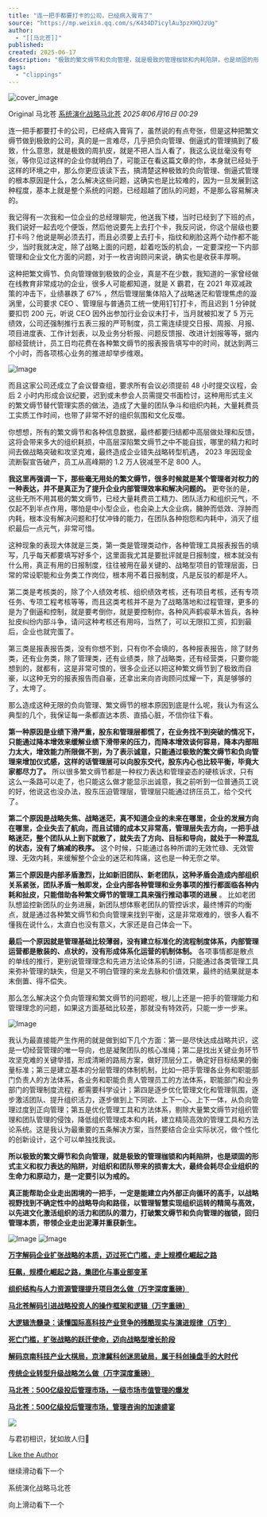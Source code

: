 ```yaml
---
title: "连一把手都要打卡的公司，已经病入膏肓了"
source: "https://mp.weixin.qq.com/s/K434D7icylAu3pzXHQJzUg"
author:
  - "[[马北苍]]"
published:
created: 2025-06-17
description: "极致的繁文缛节和负向管理，就是极致的管理枷锁和内耗陷阱，也是顽固的形式主义和权力表达的陷阱，对组织和团队带来的损害太大，最终会耗尽企业组织的生命力和原动力，是一定要引以为戒的。"
tags:
  - "clippings"
---
```

![cover_image](https://mmbiz.qpic.cn/sz_mmbiz_jpg/BxPA1ypoQuuKe06coY6VJo3zmNe1sTWdt3tt6WDMKibJquqJsVM4BDuuzMZmgX8mQMUlocJQRA35su4t9USXcWw/0?wx_fmt=jpeg)

Original 马北苍 [系统演化战略马北苍](https://mp.weixin.qq.com/s/) *2025年06月16日 00:29*

连一把手都要打卡的公司，已经病入膏肓了，虽然说的有点夸张，但是这种把繁文缛节做到极致的公司，真的是一言难尽，几乎把负向管理、倒逼式的管理搞到了极致，什么意思，就是极致的周扒皮，就是不把人当人看了，我这么说丝毫没有夸张，等你见过这样的企业你就明白了，可能正在看这篇文章的你，本身就已经处于这样的环境之中，那么你更应该读下去，搞清楚这种极致的负向管理、倒逼式管理的根本原因是什么，怎么解决这些问题，这确实也是比较难的，因为一旦发展到这种程度，基本上就是整个系统的问题，已经超越了团队的问题，不是那么容易解决的。

我记得有一次我和一位企业的总经理聊完，他送我下楼，当时已经到了下班的点，我们说好一起去吃个便饭，然后他说要先上去打个卡，我反问说，你这个层级也要打卡吗？他说是啊必须去打，而且必须要上去打卡，指纹和刷脸这两个动作都不能少，当时我就决定，除了战略上面的问题，趁着吃饭的机会，一定要深挖一下内部管理和企业文化方面的问题，对于一枚咨询顾问来说，确实也是收获丰厚啊。

这种把繁文缛节、负向管理做到极致的企业，真是不在少数，我知道的一家曾经做在线教育非常成功的企业，很多人可能都知道，就是 X 霸君，在 2021 年双减政策的冲击下，业绩暴跌了 67% ，然后管理层集体陷入了战略迷茫和管理焦虑的漩涡里，公司要求 CEO 、管理层与普通员工统一使用钉钉打卡，而且迟到 1 分钟就要扣罚 200 元，听说 CEO 因外出参加行业会议未打卡，当月就被扣发了 5 万元绩效，公司还强制推行五表三报的严苛制度，员工需连续提交日报、周报、月报、项目进度表、工作计划表，以及业务分析报、问题反馈报、改进计划报等等，据内部经营统计，员工日均花费在各种繁文缛节的报表报告填写中的时间，就达到两三个小时，而各项核心业务的推进却举步维艰。

![Image](https://mmbiz.qpic.cn/sz_mmbiz_png/BxPA1ypoQuuKe06coY6VJo3zmNe1sTWdjzKz6zQXqtsZj7dyeQZyVlGJjKe1O63PR9FcamBhDeuanvvr1FRHxw/640?wx_fmt=png&from=appmsg&watermark=1&tp=webp&wxfrom=5&wx_lazy=1)

而且这家公司还成立了会议督查组，要求所有会议必须提前 48 小时提交议程，会后 2 小时内形成会议纪要，迟到或未参会人员需提交书面检讨，这种用形式主义的繁文缛节替代管理实质的做法，造成了大量的团队争斗和组织内耗，大量耗费员工实质工作时间，也带了非常不好的组织氛围和文化反噬。

你想想，所有的繁文缛节和各种信息数据，最终都要归结都中高层做处理和反馈，这将会带来多大的组织耗损，中高层深陷繁文缛节之中不能自拔，哪里的精力和时间去做战略突破和攻坚克难，最终造成企业错失战略转型机遇， 2023 年因现金流断裂宣告破产，员工从高峰期的 1.2 万人锐减至不足 800 人。

**我这里再强调一下，那些毫无用处的繁文缛节，很多时候就是某个管理者对权力的一种表达，并不是真正为了提升企业内部管理效率和解决问题的。** 更夸张的是，这些无所不用其极的繁文缛节，已经大量耗费员工精力、团队活力和组织元气，不仅起不到半点作用，哪怕是中小型企业，也会染上大企业病，臃肿而低效、浮肿而内耗，根本没有解决问题和打仗冲锋的能力，在团队各种抱怨和内耗中，消灭了组织最后一点元气，非常可惜。

这种现象的表现大体就是三类，第一类是管理类动作，各种管理工具报表报告的填写，几乎每天都要填写好多个，这里面我尤其是要批评就是日报制度，根本就没有什么用，真正有用的日报制度，往往被用在最关键的、战略型项目的管理层面，日常的常设职能和业务类工作岗位，根本用不着日报制度，凡是反驳的都是坏人。

第二类是考核类的，除了个人绩效考核、组织绩效考核，还有项目考核，还有专项任务、专项工程考核等等，而且这类考核并不是为了战略落地和过程管理，更多的是为了倒逼和控制，就是要考倒你，就是要控制你，各种风声鹤唳草木皆兵，各种扯皮纠纷内部斗争，请问这种考核还有用吗，当然了，可以无限扣工资，扣到最后，企业也就完蛋了。

第三类是报表报告类，没有你想不到，只有你不会填的，各种报表报告，除了财务类，还有业务类，除了管理类，还有业绩类，除了战略类，还有经营类，只要你能想到的，就都有，这是非常可恨的，很多企业还以把这种繁文缛节到了极致而自豪，以这种无穷的报表报告而自豪，还拿出来向咨询顾问炫耀一下，真是够够的了，太垮了。

那么造成这种无限的负向管理、繁文缛节的根本原因到底是什么呢，我认为有这么典型的几个，我保证每一条都直达本质、直插心脏，不信你往下看。

**第一种原因是业绩下滑严重，股东和管理层都慌了，在业务找不到突破的情况下，只能通过降本增效来缓解业绩下滑带来的压力，而降本增效谈何容易，降本内部阻力太大，增效能力所限做不到，为了表示诚意，只能通过极致的繁文缛节和负向管理来增加仪式感，这样的话管理层可以向股东交代，股东内心也比较平衡，毕竟大家都尽力了。** 所以很多繁文缛节都是一种权力表达和管理姿态的硬核诉求，只有这么一条路可以走了，也只能这么做才能显示出诚意，我之前听到一位普通员工说的好，他说这也没办法，股东压迫管理层，管理层只能通过挤压员工，给个交代了。

**第二个原因是战略失焦、战略迷茫，真不知道企业的未来在哪里，企业的发展方向在哪里，企业失去了航向，而且试错的成本又非常高，管理层失去方向，一把手战略迷茫，整个团队从上到下就散了，就失去了方向、目标和导向，就处于一种混乱的状态，没有了熵减的秩序。** 这个时候，只能通过各种所谓的无效忙碌、无效管理、无效内耗，来缓解整个企业的迷茫和阵痛，这也是一种无奈之举。

**第三个原因是内部矛盾激烈，比如新旧团队、新老团队，这种矛盾会造成内部组织关系紧张，团队矛盾一触即发，企业内部各种管理和业务事项的推行都面临各种内耗和扯皮，只能借助各种繁文缛节的管理工具来强行推动事项的进展** 。 比如老团队想监控新团队的业务进展，新团队想体察老团队的管控诉求，最终博弈的均衡点，就是通过各种繁文缛节和负向管理来找到平衡，这是非常艰难的，很多人看不懂我在说什么，太直白也没有意义，大家还是自己体会一下。

**最后一个原因就是管理基础比较薄弱，没有建立标准化的流程制度体系，内部管理运营都是散装的、点状的，没有形成体系化运营的机制体制。** 各项事情都是散点的单线的推行，更别说管理理念和先进方法论体系的引进，只能通过各类管理工具来弥补管理的缺失，但是又不明白管理的来龙去脉和价值效果，最终的结果就是本末倒置、得不偿失。

那么怎么解决这个负向管理和繁文缛节的问题呢，根儿上还是一把手的管理能力和管理理念的问题，如果这方面基础比较差，那就没有特效药，只能一步一步来。

![Image](https://mp.weixin.qq.com/s/www.w3.org/2000/svg'%20xmlns:xlink='http://www.w3.org/1999/xlink'%3E%3Ctitle%3E%3C/title%3E%3Cg%20stroke='none'%20stroke-width='1'%20fill='none'%20fill-rule='evenodd'%20fill-opacity='0'%3E%3Cg%20transform='translate(-249.000000,%20-126.000000)'%20fill='%23FFFFFF'%3E%3Crect%20x='249'%20y='126'%20width='1'%20height='1'%3E%3C/rect%3E%3C/g%3E%3C/g%3E%3C/svg%3E)

我认为最直接能产生作用的就是做到如下几个方面：第一是尽快达成战略共识，这是一切经营管理的唯一导向，也是凝聚团队的核心准绳；第二是找出关键业务环节攻坚克难的关键举措，形成清晰的路局方案，做好顶层分工，确定好目标结果的衡量标准；第三是建立基本的分层管理的体制机制，比如一把手管理各业务和职能部门负责人的方法体系，各业务和职能负责人管理员工的方法体系，职能部门和业务部门的管理制度流程，都需要科学设计；第四是逐步优化管理文化和管理氛围，逐步激活团队、提升组织活力，逐步做到上下同欲、上下一心、上下一体，从负向管理过度到正向管理；第五是优化管理工具和方法体系，剔除大量繁文缛节对组织管理和团队管理的侵蚀，降低组织管理成本和内耗，建立精简高效的管理工具和方法论系统。这是我认为最重要的五条解决方案，当然要结合企业实际状况，做个性化的创新设计，这个可以单独找我谈。

**所以极致的繁文缛节和负向管理，就是极致的管理枷锁和内耗陷阱，也是顽固的形式主义和权力表达的陷阱，对组织和团队带来的损害太大，最终会耗尽企业组织的生命力和原动力，是一定要引以为戒的。**

**真正能帮助企业走出困境的一把手，一定是能建立内外部正向循环的高手，以战略视野找到不确定性中的战略导向和路径，以管理智慧实现组织运转的精简与高效，以先进文化激活组织的活力和团队的潜力，打破繁文缛节和负向管理的枷锁，回归管理本质，带领企业走出泥潭并重获新生。**

![Image](https://mp.weixin.qq.com/s/www.w3.org/2000/svg'%20xmlns:xlink='http://www.w3.org/1999/xlink'%3E%3Ctitle%3E%3C/title%3E%3Cg%20stroke='none'%20stroke-width='1'%20fill='none'%20fill-rule='evenodd'%20fill-opacity='0'%3E%3Cg%20transform='translate(-249.000000,%20-126.000000)'%20fill='%23FFFFFF'%3E%3Crect%20x='249'%20y='126'%20width='1'%20height='1'%3E%3C/rect%3E%3C/g%3E%3C/g%3E%3C/svg%3E) ![Image](https://mp.weixin.qq.com/s/www.w3.org/2000/svg'%20xmlns:xlink='http://www.w3.org/1999/xlink'%3E%3Ctitle%3E%3C/title%3E%3Cg%20stroke='none'%20stroke-width='1'%20fill='none'%20fill-rule='evenodd'%20fill-opacity='0'%3E%3Cg%20transform='translate(-249.000000,%20-126.000000)'%20fill='%23FFFFFF'%3E%3Crect%20x='249'%20y='126'%20width='1'%20height='1'%3E%3C/rect%3E%3C/g%3E%3C/g%3E%3C/svg%3E)

**[万字解码企业扩张战略的本质，迈过死亡门槛，走上规模化崛起之路](http://mp.weixin.qq.com/s?__biz=MzA5ODkxMzk5NA==&mid=2247488382&idx=1&sn=baaa5ebdf58501afd7ef83aa9f95ba78&chksm=908b08dba7fc81cdcaa1feafeaf8997367e85a1e1ee2fa2d5d0f705b352d0a470e4efa5c5f72&scene=21#wechat_redirect)**  

**[狂飙，规模化崛起之路，集团化与事业部变革](http://mp.weixin.qq.com/s?__biz=MzA5ODkxMzk5NA==&mid=2247486642&idx=1&sn=5ae003a249f1261eb59cd4a54fb5ddb5&chksm=908b1717a7fc9e013ee7510788a4a9aead8927f0f6f04e88643ee633ca9b28a63f51d1587af5&scene=21#wechat_redirect)**  

**[组织结构与人力资源管理提升项目怎么做（万字深度重磅）](http://mp.weixin.qq.com/s?__biz=MzA5ODkxMzk5NA==&mid=2247488790&idx=1&sn=2152045aa9eb552b48b567e7892b9a98&chksm=908b0eb3a7fc87a51bd95e158174c6f7658172ba95fbe9c8250a9f72eba6a742f3cfd786f262&scene=21#wechat_redirect)**  

**[马北苍解码引进战略投资人的操作框架和逻辑（万字重磅）](http://mp.weixin.qq.com/s?__biz=MzA5ODkxMzk5NA==&mid=2247488820&idx=1&sn=8d55b0ea1a4b6c26c49864174b54f858&chksm=908b0e91a7fc878780b2eddce75a7206244a17dbbd7fd8fb5b5cadc4d2be40aa4ed4a8906de5&scene=21#wechat_redirect)**  

**[大逻辑洗髓录：读懂国际高科技产业竞争的残酷现实与演进规律（万字）](http://mp.weixin.qq.com/s?__biz=MzA5ODkxMzk5NA==&mid=2247486978&idx=1&sn=bb5682eb46c69a55c38dca4cfdbea77b&chksm=908b15a7a7fc9cb17c02be4b6c29f29db2edfa2ea5fd50c68fb1032cc5cb36364ae5000c6e80&scene=21#wechat_redirect)**  

**[死亡门槛，扩张战略的跃迁使命，迈向战略型增长阶段](http://mp.weixin.qq.com/s?__biz=MzA5ODkxMzk5NA==&mid=2247488363&idx=1&sn=7640e79698ac80b1c789bbfdd00e6fd7&chksm=908b08cea7fc81d8dfc5567f168347457a2b43e3fc6889bfb6ace530171187a94ffa074a3aa5&scene=21#wechat_redirect)**  

**[解码京南科技产业大棋局，京津冀科创迷思破局，属于科创操盘手的大时代](http://mp.weixin.qq.com/s?__biz=MzA5ODkxMzk5NA==&mid=2247486540&idx=1&sn=31a93d1ebbe1cb03ba6aebf940ee0455&chksm=908b17e9a7fc9eff66a9581aa5477db67494291785d321d74bb67318963add380d578262ed92&scene=21#wechat_redirect)**

**[传统企业转型升级战略怎么做（万字深度重磅）](http://mp.weixin.qq.com/s?__biz=MzA5ODkxMzk5NA==&mid=2247488778&idx=1&sn=50b5f8bf3b76f7a6dce8adc83163795a&chksm=908b0eafa7fc87b94b97da5d97f5dd10dc91cc0b08b0d53a8d91a1b3da087ae8f5d1dd8e19e4&scene=21#wechat_redirect)**

**[马北苍：500亿级投后管理市场，一级市场市值管理的爆发](http://mp.weixin.qq.com/s?__biz=MzA5ODkxMzk5NA==&mid=2247486147&idx=1&sn=19dff698c55ffb7a949b1e26554b1c6f&chksm=908b1166a7fc987057f4f18039aff6287f48cc6b8037fbd12a079a4ea48080681729f9ac3be3&scene=21#wechat_redirect)**

**[马北苍：500亿级投后管理市场，管理咨询的加速盛宴](http://mp.weixin.qq.com/s?__biz=MzA5ODkxMzk5NA==&mid=2247486050&idx=1&sn=2d4ba0a2840280503c6415988a3bd7ec&chksm=908b11c7a7fc98d1239d9d0c6ea4a46bd3271275b451dd90de48428c2c0c508ea99999ab210c&scene=21#wechat_redirect)**

  

![](https://mmbiz.qlogo.cn/mmbiz_jpg/6OUtGCYzTAHCkQUAyIcicIiamon8DzzMhYElCgm9d9SLibssCx3a7PpkBpUaU432VzmVmlFhiaX60M75iaey3A8ibfLg/0?wx_fmt=jpeg)

与君初相识，犹如故人归🌷

 [Like the Author](https://mp.weixin.qq.com/s/)

继续滑动看下一个

系统演化战略马北苍

向上滑动看下一个